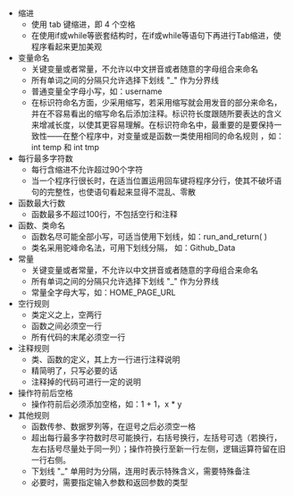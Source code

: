 - 缩进 
  - 使用 tab 键缩进，即 4 个空格
  - 在使用if或while等嵌套结构时，在if或while等语句下再进行Tab缩进，使程序看起来更加美观 
- 变量命名 
  - 关键变量或者常量，不允许以中文拼音或者随意的字母组合来命名
  - 所有单词之间的分隔只允许选择下划线 "_" 作为分界线
  - 普通变量全字母小写，如：username
  - 在标识符命名方面，少采用缩写，若采用缩写就会用发音的部分来命名，并在不容易看出的缩写命名后添加注释。标识符长度跟随所要表达的含义来增减长度，以使其更容易理解。在标识符命名中，最重要的是要保持一致性——在整个程序中，对变量或是函数一类使用相同的命名规则 ，如：int temp 和 int tmp 
- 每行最多字符数 
  - 每行含缩进不允许超过90个字符
  - 当一个程序行很长时，在适当位置运用回车键将程序分行，使其不破坏语句的完整性，也使语句看起来显得不混乱、零散 
- 函数最大行数
  - 函数最多不超过100行，不包括空行和注释 
- 函数、类命名
  - 函数名尽可能全部小写，可适当使用下划线，如：run_and_return( )
  - 类名采用驼峰命名法，可用下划线分隔， 如：Github_Data
- 常量
  - 关键变量或者常量，不允许以中文拼音或者随意的字母组合来命名
  - 所有单词之间的分隔只允许选择下划线 "_" 作为分界线
  - 常量全字母大写，如：HOME_PAGE_URL
- 空行规则
  - 类定义之上，空两行
  - 函数之间必须空一行
  - 所有代码的末尾必须空一行
- 注释规则
  - 类、函数的定义，其上方一行进行注释说明
  - 精简明了，只写必要的话
  - 注释掉的代码可进行一定的说明
- 操作符前后空格
  - 操作符前后必须添加空格，如：1 + 1，x * y
- 其他规则
  - 函数传参、数据罗列等，在逗号之后必须空一格
  - 超出每行最多字符数时尽可能换行，右括号换行，左括号可选（若换行，左右括号尽量处于同一列）；操作符换行至新一行左侧，逻辑运算符留在旧一行右侧。
  - 下划线 "_" 单用时为分隔，连用时表示特殊含义，需要特殊备注
  - 必要时，需要指定输入参数和返回参数的类型   
